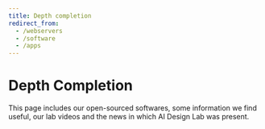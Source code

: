 ```yaml
---
title: Depth completion
redirect_from:
  - /webservers
  - /software
  - /apps
---
```


# <i class="fas fa-tools"></i> Depth Completion

This page includes our open-sourced softwares, some information we find useful, our lab videos and the news in which AI Design Lab was present.  

<!-- section break -->
